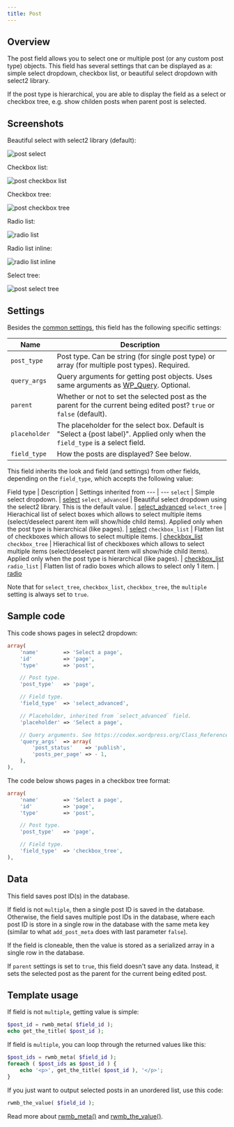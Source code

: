```yaml
---
title: Post
---
```


## Overview

The post field allows you to select one or multiple post (or any custom post type) objects. This field has several settings that can be displayed as a: simple select dropdown, checkbox list, or beautiful select dropdown with select2 library.

If the post type is hierarchical, you are able to display the field as a select or checkbox tree, e.g. show childen posts when parent post is selected.

## Screenshots

Beautiful select with select2 library (default):

![post select](https://i.imgur.com/jV4d0TW.png)

Checkbox list:

![post checkbox list](https://i.imgur.com/kWVBpgr.png)

Checkbox tree:

![post checkbox tree](https://i.imgur.com/v6iiK1U.png)

Radio list:

![radio list](https://i.imgur.com/Vq8VNuD.png)

Radio list inline:

![radio list inline](https://i.imgur.com/WYhirO8.png)

Select tree:

![post select tree](https://i.imgur.com/NYUdKkS.png)

## Settings

Besides the [common settings](/field-settings/), this field has the following specific settings:

Name | Description
--- | ---
`post_type` | Post type. Can be string (for single post type) or array (for multiple post types). Required.
`query_args` | Query arguments for getting post objects. Uses same arguments as [WP_Query](https://codex.wordpress.org/Class_Reference/WP_Query). Optional.
`parent` | Whether or not to set the selected post as the parent for the current being edited post? `true` or `false` (default).
`placeholder` | The placeholder for the select box. Default is "Select a {post label}". Applied only when the `field_type` is a select field.
`field_type` | How the posts are displayed? See below.

This field inherits the look and field (and settings) from other fields, depending on the `field_type`, which accepts the following value:

Field type | Description | Settings inherited from
--- | ---
`select` | Simple select dropdown. | [select](/fields/select/)
`select_advanced` | Beautiful select dropdown using the select2 library. This is the default value. | [select_advanced](/fields/select_advanced/)
`select_tree` | Hierachical list of select boxes which allows to select multiple items (select/deselect parent item will show/hide child items). Applied only when the post type is hierarchical (like pages). | [select](/fields/select/)
`checkbox_list` | Flatten list of checkboxes which allows to select multiple items. | [checkbox_list](/fields/checkbox-list/)
`checkbox_tree` | Hierachical list of checkboxes which allows to select multiple items (select/deselect parent item will show/hide child items). Applied only when the post type is hierarchical (like pages). | [checkbox_list](/fields/checkbox-list/)
`radio_list` | Flatten list of radio boxes which allows to select only 1 item. | [radio](/fields/radio/)

Note that for `select_tree`, `checkbox_list`, `checkbox_tree`, the `multiple` setting is always set to `true`.

## Sample code

This code shows pages in select2 dropdown:

```php
array(
    'name'        => 'Select a page',
    'id'          => 'page',
    'type'        => 'post',

    // Post type.
    'post_type'   => 'page',

    // Field type.
    'field_type'  => 'select_advanced',

    // Placeholder, inherited from `select_advanced` field.
    'placeholder' => 'Select a page',

    // Query arguments. See https://codex.wordpress.org/Class_Reference/WP_Query
    'query_args'  => array(
        'post_status'    => 'publish',
        'posts_per_page' => - 1,
    ),
),
```

The code below shows pages in a checkbox tree format:

```php
array(
    'name'        => 'Select a page',
    'id'          => 'page',
    'type'        => 'post',

    // Post type.
    'post_type'   => 'page',

    // Field type.
    'field_type'  => 'checkbox_tree',
),
```

## Data

This field saves post ID(s) in the database.

If field is not `multiple`, then a single post ID is saved in the database. Otherwise, the field saves multiple post IDs in the database, where each post ID is store in a single row in the database with the same meta key (similar to what `add_post_meta` does with last parameter `false`).

If the field is cloneable, then the value is stored as a serialized array in a single row in the database.

If `parent` settings is set to `true`, this field doesn't save any data. Instead, it sets the selected post as the parent for the current being edited post.

## Template usage

If field is not `multiple`, getting value is simple:

```php
$post_id = rwmb_meta( $field_id );
echo get_the_title( $post_id );
```

If field is `multiple`, you can loop through the returned values like this:

```php
$post_ids = rwmb_meta( $field_id );
foreach ( $post_ids as $post_id ) {
    echo '<p>', get_the_title( $post_id ), '</p>';
}
```

If you just want to output selected posts in an unordered list, use this code:

```php
rwmb_the_value( $field_id );
```

Read more about [rwmb_meta()](/rwmb-meta/) and [rwmb_the_value()](/rwmb-the-value/).